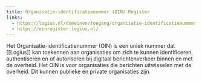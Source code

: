 ```yaml
---
title: Organisatie-identificatienummer (OIN) Register
links:
  - https://logius.nl/domeinen/toegang/organisatie-identificatienummer
  - https://oinregister.logius.nl/
---
```


Het Organisatie-identificatienummer (OIN) is een uniek nummer dat [[Logius]] kan toekennen aan organisaties om zich te kunnen identificeren, authentiseren en of autoriseren bij digitaal berichtenverkeer binnen en met de overheid. Het OIN is voor organisaties die berichten uitwisselen met de overheid. Dit kunnen publieke en private organisaties zijn.